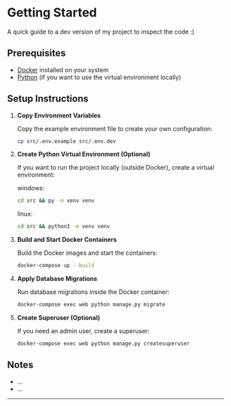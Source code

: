 # Getting Started

A quick guide to a dev version of my project to inspect the code :)

## Prerequisites

- [Docker](https://www.docker.com/get-started) installed on your system
- [Python](https://www.python.org/downloads/) (if you want to use the virtual environment locally)

## Setup Instructions

1. **Copy Environment Variables**

    Copy the example environment file to create your own configuration:
    ```sh
    cp src/.env.example src/.env.dev
    ```

2. **Create Python Virtual Environment (Optional)**

    If you want to run the project locally (outside Docker), create a virtual environment:

    windows:
    ```sh
    cd src && py -m venv venv
    ```
     linux:
    ```sh
    cd src && python3 -m venv venv
    ```

3. **Build and Start Docker Containers**

    Build the Docker images and start the containers:
    ```sh
    docker-compose up --build
    ```

4. **Apply Database Migrations**

    Run database migrations inside the Docker container:
    ```sh
    docker-compose exec web python manage.py migrate
    ```

5. **Create Superuser (Optional)**

    If you need an admin user, create a superuser:
    ```sh
    docker-compose exec web python manage.py createsuperuser
    ```

## Notes

- ...
- ...

---

